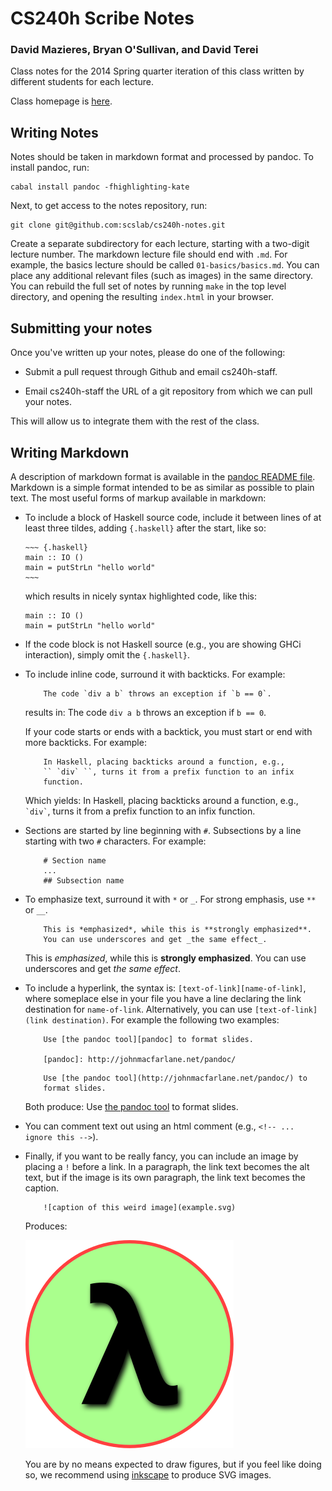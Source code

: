 # CS240h Scribe Notes
### David Mazieres, Bryan O'Sullivan, and David Terei

Class notes for the 2014 Spring quarter iteration of this class
written by different students for each lecture.

Class homepage is [here](http://www.scs.stanford.edu/14sp-cs240h/).

## Writing Notes

Notes should be taken in markdown format and processed by pandoc. To
install pandoc, run:

    cabal install pandoc -fhighlighting-kate

Next, to get access to the notes repository, run:

    git clone git@github.com:scslab/cs240h-notes.git

Create a separate subdirectory for each lecture, starting with a
two-digit lecture number.  The markdown lecture file should end with
`.md`.  For example, the basics lecture should be called
`01-basics/basics.md`.  You can place any additional relevant files
(such as images) in the same directory.  You can rebuild the full set
of notes by running `make` in the top level directory, and opening the
resulting `index.html` in your browser.

## Submitting your notes

Once you've written up your notes, please do one of the following:

* Submit a pull request through Github and email cs240h-staff.

* Email cs240h-staff the URL of a git repository from which we can
  pull your notes.

This will allow us to integrate them with the rest of the class.

## Writing Markdown

A description of markdown format is available in the [pandoc README
file][pandoc-README]. Markdown is a simple format intended to be as
similar as possible to plain text. The most useful forms of markup
available in markdown:

* To include a block of Haskell source code, include it between
  lines of at least three tildes, adding `{.haskell}` after the
  start, like so:

    ~~~~~
    ~~~ {.haskell}
    main :: IO ()
    main = putStrLn "hello world"
    ~~~
    ~~~~~

    which results in nicely syntax highlighted code, like this:

    ~~~ {.haskell}
    main :: IO ()
    main = putStrLn "hello world"
    ~~~

* If the code block is not Haskell source (e.g., you are showing GHCi
  interaction), simply omit the `{.haskell}`.

* To include inline code, surround it with backticks.  For example:

    ~~~
        The code `div a b` throws an exception if `b == 0`.
    ~~~

    results in: The code `div a b` throws an exception if `b == 0`.

    If your code starts or ends with a backtick, you must start or end
    with more backticks.  For example:

    ~~~
        In Haskell, placing backticks around a function, e.g., 
        `` `div` ``, turns it from a prefix function to an infix
        function.
    ~~~

    Which yields: In Haskell, placing backticks around a function,
    e.g., `` `div` ``, turns it from a prefix function to an infix
    function.

* Sections are started by line beginning with `#`.  Subsections by a
  line starting with two `#` characters.  For example:

    ~~~
        # Section name
        ...
        ## Subsection name
    ~~~

* To emphasize text, surround it with `*` or `_`.  For strong
  emphasis, use `**` or `__`.

    ~~~
        This is *emphasized*, while this is **strongly emphasized**.
        You can use underscores and get _the same effect_.
    ~~~

    This is *emphasized*, while this is **strongly emphasized**.  You
    can use underscores and get _the same effect_.

* To include a hyperlink, the syntax is:
  `[text-of-link][name-of-link]`, where someplace else in your file
  you have a line declaring the link destination for `name-of-link`.
  Alternatively, you can use `[text-of-link](link destination)`.
  For example the following two examples:

    ~~~
        Use [the pandoc tool][pandoc] to format slides.

        [pandoc]: http://johnmacfarlane.net/pandoc/
    ~~~

    ~~~
        Use [the pandoc tool](http://johnmacfarlane.net/pandoc/) to
        format slides.
    ~~~

    Both produce: Use [the pandoc tool][pandoc] to format slides.

* You can comment text out using an html comment (e.g.,
  `<!-- ... ignore this -->`).

* Finally, if you want to be really fancy, you can include an image by
  placing a `!` before a link.  In a paragraph, the link text becomes
  the alt text, but if the image is its own paragraph, the link text
  becomes the caption.

    ~~~
        ![caption of this weird image](example.svg)
    ~~~

    Produces:

    ![caption of this weird image](example.svg)

    You are by no means expected to draw figures, but if you feel like
    doing so, we recommend using [inkscape][inkscape] to produce SVG
    images.

[pandoc]: http://johnmacfarlane.net/pandoc/
[pandoc-README]: http://johnmacfarlane.net/pandoc/README.html
[inkscape]: http://www.inkscape.org
